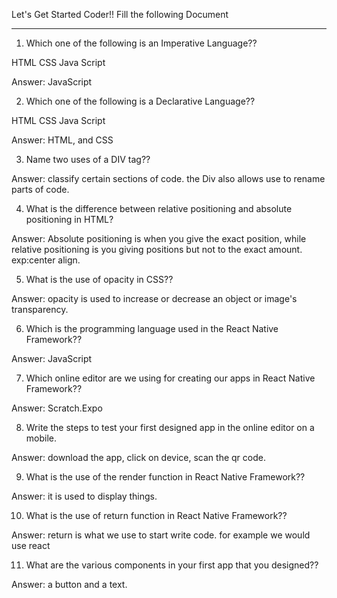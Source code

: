 


Let's Get Started Coder!!
Fill the following Document
__________________________________________________________________________

1. Which one of the following is an Imperative Language??

HTML
CSS
Java Script

Answer: JavaScript	


2. Which one of the following is a Declarative Language??

HTML
CSS
Java Script

Answer: HTML, and CSS


3. Name two uses of a DIV tag??

Answer:
classify certain sections of code.
the Div also allows use to rename parts of code.







4. What is the difference between relative positioning and absolute positioning in HTML?

Answer: Absolute positioning is when you give the exact position, while relative positioning is you giving positions but not to the exact amount. exp:center align.




5. What is the use of opacity in CSS??

Answer: opacity is used to increase or decrease an object or image's transparency.





6. Which is the programming language used in the React Native Framework??

Answer: JavaScript



7. Which online editor are we using for creating our apps in React Native Framework??

Answer: Scratch.Expo





8. Write the steps to test your first designed app in the online editor on a mobile.

Answer: download the app, click on device, scan the qr code.







9. What is the use of the render function in React Native Framework??

Answer: it is used to display things.






10. What is the use of return function  in React Native Framework??

Answer: return is what we use to start write code. for example we would use react






11. What are the various components in your first app that you designed??

Answer: a button and a text.


